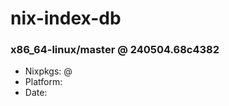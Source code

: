 # nix-index-db
### x86_64-linux/master @ 240504.68c4382
- Nixpkgs: @[](https://github.com/NixOS/nixpkgs/commit/68c4382049ea83a859f3ff49f6d2e17fe43844e4)
- Platform: 
- Date: 

